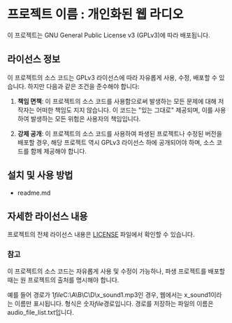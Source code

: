 # 프로젝트 이름 : 개인화된 웹 라디오
이 프로젝트는 GNU General Public License v3 (GPLv3)에 따라 배포됩니다.

## 라이선스 정보

이 프로젝트의 소스 코드는 GPLv3 라이선스에 따라 자유롭게 사용, 수정, 배포할 수 있습니다. 하지만 다음과 같은 조건을 준수해야 합니다:

1. **책임 면책**: 이 프로젝트의 소스 코드를 사용함으로써 발생하는 모든 문제에 대해 저작자는 어떠한 책임도 지지 않습니다. 이 코드는 "있는 그대로" 제공되며, 이를 사용하여 발생하는 모든 위험은 사용자의 책임입니다.

2. **강제 공개**: 이 프로젝트의 소스 코드를 사용하여 파생된 프로젝트나 수정된 버전을 배포할 경우, 해당 프로젝트 역시 GPLv3 라이선스 하에 공개되어야 하며, 소스 코드를 함께 제공해야 합니다.

## 설치 및 사용 방법
- readme.md

## 자세한 라이선스 내용
프로젝트의 전체 라이선스 내용은 [LICENSE](LICENSE) 파일에서 확인할 수 있습니다.

### 참고
이 프로젝트의 소스 코드는 자유롭게 사용 및 수정이 가능하나, 파생 프로젝트를 배포할 때는 원 프로젝트의 출처를 명시해야 합니다.

예를 들어 경로가 1*file*C:\A\B\C\D\x_sound1.mp3인 경우, 웹에서는 x_sound1이라는 이름만 표시됩니다. 
형식은 숫자*file*경로입니다. 
경로를 저장하는 파일의 이름은 audio_file_list.txt입니다.
